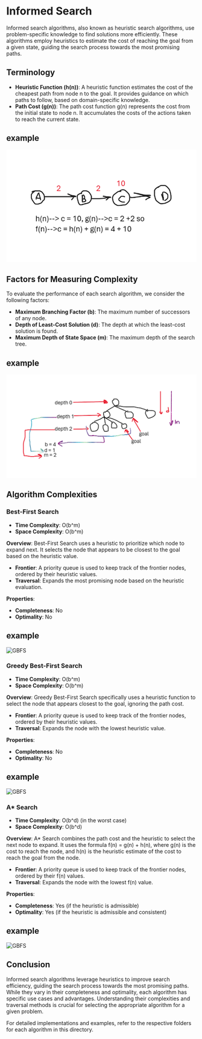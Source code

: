 # Informed Search

Informed search algorithms, also known as heuristic search algorithms, use problem-specific knowledge to find solutions more efficiently. These algorithms employ heuristics to estimate the cost of reaching the goal from a given state, guiding the search process towards the most promising paths.

## Terminology

- **Heuristic Function (h(n))**: A heuristic function estimates the cost of the cheapest path from node n to the goal. It provides guidance on which paths to follow, based on domain-specific knowledge.
- **Path Cost (g(n))**: The path cost function g(n) represents the cost from the initial state to node n. It accumulates the costs of the actions taken to reach the current state.
## example
![hurastic](https://github.com/mo7amedgom3a/Ai-Algorithms/blob/main/hurastic.png?raw=true)
## Factors for Measuring Complexity

To evaluate the performance of each search algorithm, we consider the following factors:

- **Maximum Branching Factor (b)**: The maximum number of successors of any node.
- **Depth of Least-Cost Solution (d)**: The depth at which the least-cost solution is found.
- **Maximum Depth of State Space (m)**: The maximum depth of the search tree.
## example
![factors](https://github.com/mo7amedgom3a/Ai-Algorithms/blob/main/factors.png?raw=true)

## Algorithm Complexities

### Best-First Search

- **Time Complexity**: O(b^m)
- **Space Complexity**: O(b^m)

**Overview**: Best-First Search uses a heuristic to prioritize which node to expand next. It selects the node that appears to be closest to the goal based on the heuristic value.

- **Frontier**: A priority queue is used to keep track of the frontier nodes, ordered by their heuristic values.
- **Traversal**: Expands the most promising node based on the heuristic evaluation.

**Properties**:
- **Completeness**: No
- **Optimality**: No
## example
![GBFS](https://i.redd.it/ak7iexdgnhs51.gif)
### Greedy Best-First Search

- **Time Complexity**: O(b^m)
- **Space Complexity**: O(b^m)

**Overview**: Greedy Best-First Search specifically uses a heuristic function to select the node that appears closest to the goal, ignoring the path cost.

- **Frontier**: A priority queue is used to keep track of the frontier nodes, ordered by their heuristic values.
- **Traversal**: Expands the node with the lowest heuristic value.

**Properties**:
- **Completeness**: No
- **Optimality**: No
## example
![GBFS](https://upload.wikimedia.org/wikipedia/commons/f/f9/Greedy-search-path.gif)

### A* Search

- **Time Complexity**: O(b^d) (in the worst case)
- **Space Complexity**: O(b^d)

**Overview**: A* Search combines the path cost and the heuristic to select the next node to expand. It uses the formula f(n) = g(n) + h(n), where g(n) is the cost to reach the node, and h(n) is the heuristic estimate of the cost to reach the goal from the node.

- **Frontier**: A priority queue is used to keep track of the frontier nodes, ordered by their f(n) values.
- **Traversal**: Expands the node with the lowest f(n) value.

**Properties**:
- **Completeness**: Yes (if the heuristic is admissible)
- **Optimality**: Yes (if the heuristic is admissible and consistent)
## example
![GBFS](https://d2f0ora2gkri0g.cloudfront.net/40/f4/40f41f40-abb9-4d45-a476-62a7070f290e.gif)

## Conclusion

Informed search algorithms leverage heuristics to improve search efficiency, guiding the search process towards the most promising paths. While they vary in their completeness and optimality, each algorithm has specific use cases and advantages. Understanding their complexities and traversal methods is crucial for selecting the appropriate algorithm for a given problem.

For detailed implementations and examples, refer to the respective folders for each algorithm in this directory.
